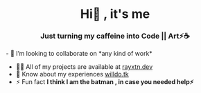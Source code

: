<h1 align="center">Hi👋 , it's me</h1>
<h3 align="center">Just turning my caffeine into Code || Art⚡☕</h3>
- 👯 I’m looking to collaborate on *any kind of work*

- 👨‍💻 All of my projects are available at [rayxtn.dev](rayxtn.dev)
- 📄 Know about my experiences [willdo.tk](willdo.tk)
- ⚡ Fun fact **I think I am the batman , in case you needed help⚡**
